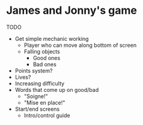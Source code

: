 # James and Jonny's game

TODO

- Get simple mechanic working
    - Player who can move along bottom of screen
    - Falling objects
        - Good ones
        - Bad ones
- Points system?
- Lives?
- Increasing difficulty
- Words that come up on good/bad
    - "Soigne!"
    - "Mise en place!"
- Start/end screens
    - Intro/control guide
